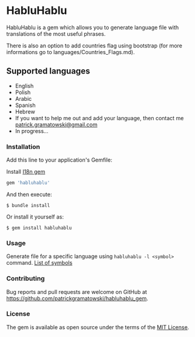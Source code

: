 # HabluHablu

HabluHablu is a gem which allows you to generate language file with translations of the most useful phrases.

There is also an option to add countries flag using bootstrap (for more informations go to languages/Countries_Flags.md).

## Supported languages

- English
- Polish
- Arabic
- Spanish
- Hebrew
- If you want to help me out and add your language, then contact me patrick.gramatowski@gmail.com
- In progress...

### Installation

Add this line to your application's Gemfile:

Install [I18n gem](https://github.com/ruby-i18n/i18n)

```ruby
gem 'habluhablu'
```

And then execute:

    $ bundle install

Or install it yourself as:

    $ gem install habluhablu

### Usage

Generate file for a specific language using `habluhablu -l <symbol>` command.
[List of symbols](https://www.w3.org/International/O-charset-lang.html)

### Contributing

Bug reports and pull requests are welcome on GitHub at https://github.com/patrickgramatowski/habluhablu_gem.

### License

The gem is available as open source under the terms of the [MIT License](https://opensource.org/licenses/MIT).
